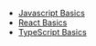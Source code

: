 - [Javascript Basics](/js.md)
- [React Basics](/react-basics.md)
- [TypeScript Basics](/typescript/typescript-basics.md)
